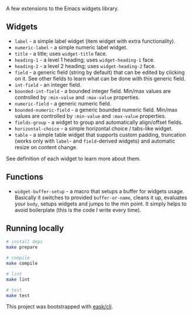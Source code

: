 A few extensions to the Emacs widgets library.

## Widgets

- `label` - a simple label widget (item widget with extra functionality).
- `numeric-label` - a simple numeric label widget.
- `title` - a title; uses `widget-title` face.
- `heading-1` - a level 1 heading; uses `widget-heading-1` face.
- `heading-2` - a level 2 heading; uses `widget-heading-2` face.
- `field` - a generic field (string by default) that can be edited by clicking on it. See other fields to learn what can be done with this generic field.
- `int-field` - an integer field.
- `bounded-int-field` - a bounded integer field. Min/max values are controlled by `:min-value` and `:max-value` properties.
- `numeric-field` - a generic numeric field.
- `bounded-numeric-field` - a generic bounded numeric field. Min/max values are controlled by `:min-value` and `:max-value` properties.
- `fields-group` - a widget to group and automatically align/offset fields.
- `horizontal-choice` - a simple horizontal choice / tabs-like widget.
- `table` - a simple table widget that supports custom padding, truncation (works only with `label`- and `field`-derived widgets) and automatic resize on content change.

See definition of each widget to learn more about them.

## Functions

- `widget-buffer-setup` - a macro that setups a buffer for widgets usage. Basically it switches to provided `buffer-or-name`, cleans it up, evaluates your `body`, setups widgets and jumps to the min point. It simply helps to avoid boilerplate (this is the code I write every time).

## Running locally

```sh
# install deps
make prepare

# compile
make compile

# lint
make lint

# test
make test
```

This project was bootstrapped with [eask/cli](https://github.com/emacs-eask/cli).
